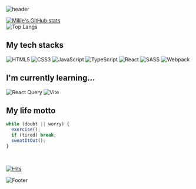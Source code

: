 ![header](https://capsule-render.vercel.app/api?type=waving&color=auto&height=200&section=header&text=Hello,%20I%20am%20Millie&fontSize=50&animation=twinkling)

[![Millie's GitHub stats](https://github-readme-stats.vercel.app/api?username=jaypedia&show_icons=true&theme=buefy)](https://github.com/jaypedia/github-readme-stats)
<br />
![Top Langs](https://github-readme-stats-sand-six-91.vercel.app/api/top-langs/?username=jaypedia&layout=compact&theme=buefy)
## My tech stacks

![HTML5](https://img.shields.io/badge/-HTML5-F05032?style=for-the-badge&logo=html5&logoColor=ffffff)
![CSS3](https://img.shields.io/badge/-CSS3-007ACC?style=for-the-badge&logo=css3)
![JavaScript](https://img.shields.io/badge/-JavaScript-%23F7DF1C?style=for-the-badge&logo=javascript&logoColor=000000&labelColor=%23F7DF1C&color=%23FFCE5A)
![TypeScript](https://img.shields.io/badge/typescript-%23007ACC.svg?style=for-the-badge&logo=typescript&logoColor=white)
![React](https://img.shields.io/badge/-React-222222?style=for-the-badge&logo=react)
![SASS](https://img.shields.io/badge/SASS-hotpink.svg?style=for-the-badge&logo=SASS&logoColor=white)
![Webpack](https://img.shields.io/badge/webpack-%238DD6F9.svg?style=for-the-badge&logo=webpack&logoColor=black)

## I'm currently learning...
![React Query](https://img.shields.io/badge/-React%20Query-FF4154?style=for-the-badge&logo=react%20query&logoColor=white)
![Vite](https://img.shields.io/badge/vite-%23646CFF.svg?style=for-the-badge&logo=vite&logoColor=white)

## My life motto 
```js
while (doubt || worry) {
  exercise();
  if (tired) break;
  sweatItOut();
}
```

<br />


[![Hits](https://hits.seeyoufarm.com/api/count/incr/badge.svg?url=https%3A%2F%2Fgithub.com%2Fjaypedia&count_bg=%235B7CDA&title_bg=%23555555&icon=&icon_color=%23E7E7E7&title=hits&edge_flat=false)](https://hits.seeyoufarm.com)


![Footer](https://capsule-render.vercel.app/api?type=waving&color=auto&height=100&section=footer)
